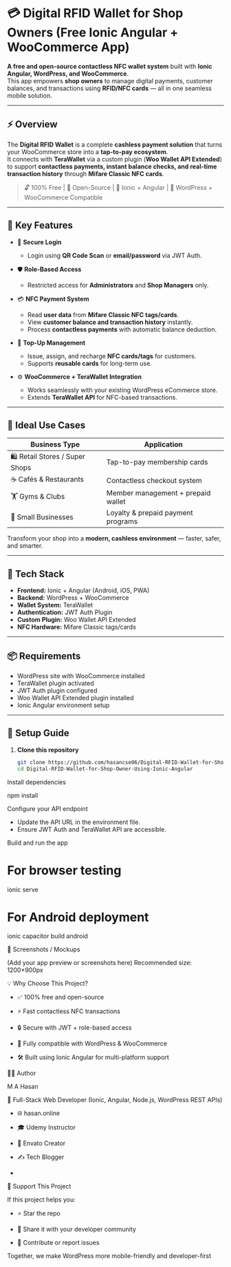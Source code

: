# 💳 Digital RFID Wallet for Shop Owners (Free Ionic Angular + WooCommerce App)

**A free and open-source contactless NFC wallet system** built with **Ionic Angular, WordPress, and WooCommerce**.  
This app empowers **shop owners** to manage digital payments, customer balances, and transactions using **RFID/NFC cards** — all in one seamless mobile solution.

---

## ⚡ Overview

The **Digital RFID Wallet** is a complete **cashless payment solution** that turns your WooCommerce store into a **tap-to-pay ecosystem**.  
It connects with **TeraWallet** via a custom plugin (**Woo Wallet API Extended**) to support **contactless payments, instant balance checks, and real-time transaction history** through **Mifare Classic NFC cards**.

> 🔓 100% Free | 🧩 Open-Source | 📱 Ionic + Angular | 💼 WordPress + WooCommerce Compatible

---

## 🚀 Key Features

- 🔐 **Secure Login**
  - Login using **QR Code Scan** or **email/password** via JWT Auth.
  
- 🛡️ **Role-Based Access**
  - Restricted access for **Administrators** and **Shop Managers** only.

- 💳 **NFC Payment System**
  - Read **user data** from **Mifare Classic NFC tags/cards**.
  - View **customer balance and transaction history** instantly.
  - Process **contactless payments** with automatic balance deduction.

- 🔄 **Top-Up Management**
  - Issue, assign, and recharge **NFC cards/tags** for customers.
  - Supports **reusable cards** for long-term use.

- ⚙️ **WooCommerce + TeraWallet Integration**
  - Works seamlessly with your existing WordPress eCommerce store.
  - Extends **TeraWallet API** for NFC-based transactions.

---

## 🏪 Ideal Use Cases

| Business Type | Application |
|----------------|--------------|
| 🛍️ Retail Stores / Super Shops | Tap-to-pay membership cards |
| ☕ Cafés & Restaurants | Contactless checkout system |
| 🏋️ Gyms & Clubs | Member management + prepaid wallet |
| 🧾 Small Businesses | Loyalty & prepaid payment programs |

Transform your shop into a **modern, cashless environment** — faster, safer, and smarter.

---

## 🧰 Tech Stack

- **Frontend:** Ionic + Angular (Android, iOS, PWA)
- **Backend:** WordPress + WooCommerce
- **Wallet System:** TeraWallet
- **Authentication:** JWT Auth Plugin
- **Custom Plugin:** Woo Wallet API Extended
- **NFC Hardware:** Mifare Classic tags/cards

---

## 📦 Requirements

- WordPress site with WooCommerce installed  
- TeraWallet plugin activated  
- JWT Auth plugin configured  
- Woo Wallet API Extended plugin installed  
- Ionic Angular environment setup  

---

## 🧩 Setup Guide

1. **Clone this repository**
   ```bash
   git clone https://github.com/hasancse06/Digital-RFID-Wallet-for-Shop-Owner-Using-Ionic-Angular.git
   cd Digital-RFID-Wallet-for-Shop-Owner-Using-Ionic-Angular
Install dependencies

npm install


Configure your API endpoint

- Update the API URL in the environment file.
- Ensure JWT Auth and TeraWallet API are accessible.


Build and run the app

# For browser testing
ionic serve

# For Android deployment
ionic capacitor build android


📱 Screenshots / Mockups

(Add your app preview or screenshots here)
Recommended size: 1200×900px

💡 Why Choose This Project?

- ✅ 100% free and open-source

- ⚡ Fast contactless NFC transactions

- 🔒 Secure with JWT + role-based access

- 🧩 Fully compatible with WordPress & WooCommerce

- 🛠️ Built using Ionic Angular for multi-platform support


👨‍💻 Author

M A Hasan

🔭 Full-Stack Web Developer (Ionic, Angular, Node.js, WordPress REST APIs)

- 🌐 hasan.online

- 🎓 Udemy Instructor

- 🧠 Envato Creator

- ✍️ Tech Blogger
- 

💬 Support This Project

If this project helps you:

- ⭐ Star the repo

- 🔗 Share it with your developer community

- 🧩 Contribute or report issues

Together, we make WordPress more mobile-friendly and developer-first

